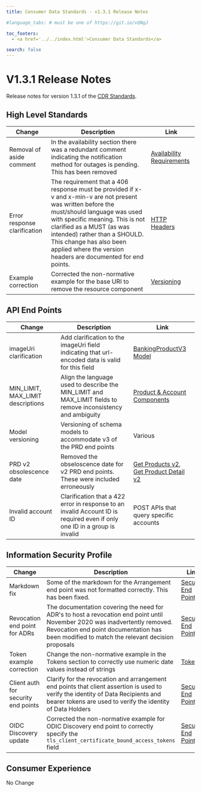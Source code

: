```yaml
---
title: Consumer Data Standards - v1.3.1 Release Notes

#language_tabs: # must be one of https://git.io/vQNgJ

toc_footers:
  - <a href='../../index.html'>Consumer Data Standards</a>

search: false
---
```


# V1.3.1 Release Notes
Release notes for version 1.3.1 of the [CDR Standards](../../index.html).

## High Level Standards
|Change|Description|Link|
|------|-----------|----|
|Removal of aside comment|In the availability section there was a redundant comment indicating the notification method for outages is pending.  This has been removed|[Availability Requirements](../../index.html#availability-requirements)|
|Error response clarification|The requirement that a 406 response must be provided if x-v and x-min-v are not present was written before the must/should language was used with specific meaning.  This is not clarified as a MUST (as was intended) rather than a SHOULD.  This change has also been applied where the version headers are documented for end points.|[HTTP Headers](../../index.html#http-headers)|
|Example correction|Corrected the non-normative example for the base URI to remove the resource component|[Versioning](../../index.html#versioning)|

## API End Points
|Change|Description|Link|
|------|-----------|----|
|imageUri clarification|Add clarification to the imageUri field indicating that url-encoded data is valid for this field|[BankingProductV3 Model](../../index.html#tocSbankingproductv3)|
|MIN_LIMIT, MAX_LIMIT descriptions|Align the language used to describe the MIN_LIMIT and MAX_LIMIT fields to remove inconsistency and ambiguity|[Product & Account Components](../../index.html#product-amp-account-components)|
|Model versioning|Versioning of schema models to accommodate v3 of the PRD end points|Various|
|PRD v2 obsolescence date|Removed the obseloscence date for v2 PRD end points.  These were included erroneously|[Get Products v2](../../includes/obsolete/get-products-v2.html),<br/>[Get Product Detail v2](../../includes/obsolete/get-product-detail-v2.html-v2.html)|
|Invalid account ID|Clarification that a 422 error in response to an invalid Account ID is required even if only one ID in a group is invalid|POST APIs that query specific accounts|

## Information Security Profile
|Change|Description|Link|
|------|-----------|----|
|Markdown fix|Some of the markdown for the Arrangement end point was not formatted correctly.  This has been fixed.|[Security End Points](../../index.html#end-points)|
|Revocation end point for ADRs|The documentation covering the need for ADR's to host a revocation end point until November 2020 was inadvertently removed.  Revocation end point documentation has been modified to match the relevant decision proposals|[Security End Points](../../index.html#end-points)|
|Token example correction|Change the non-normative example in the Tokens section to correctly use numeric date values instead of strings|[Token](../../index.html#tokens)|
|Client auth for security end points|Clarify for the revocation and arrangement end points that client assertion is used to verify the identity of Data Recipients and bearer tokens are used to verify the identity of Data Holders|[Security End Points](../../index.html#end-points)|
|OIDC Discovery update|Corrected the non-normative example for ODIC Discovery end point to correctly specify the `tls_client_certificate_bound_access_tokens` field|[Security End Points](../../index.html#end-points)|

## Consumer Experience
No Change
